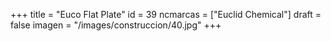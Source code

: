 +++
title = "Euco Flat Plate"
id = 39
ncmarcas = ["Euclid Chemical"]
draft = false
imagen = "/images/construccion/40.jpg"
+++

<!--more-->